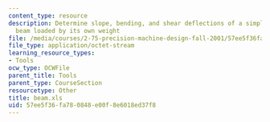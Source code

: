 ```yaml
---
content_type: resource
description: Determine slope, bending, and shear deflections of a simply supported
  beam loaded by its own weight
file: /media/courses/2-75-precision-machine-design-fall-2001/57ee5f36fa780848e00f8e6018ed37f8_beam.xls
file_type: application/octet-stream
learning_resource_types:
- Tools
ocw_type: OCWFile
parent_title: Tools
parent_type: CourseSection
resourcetype: Other
title: beam.xls
uid: 57ee5f36-fa78-0848-e00f-8e6018ed37f8
---
```

